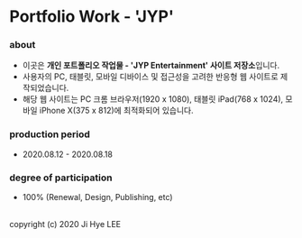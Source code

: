 # Portfolio Work - 'JYP'

### about
- 이곳은 **개인 포트폴리오 작업물 - 'JYP Entertainment' 사이트 저장소**입니다.
- 사용자의 PC, 태블릿, 모바일 디바이스 및 접근성을 고려한 반응형 웹 사이트로 제작되었습니다.
- 해당 웹 사이트는 PC 크롬 브라우저(1920 x 1080), 태블릿 iPad(768 x 1024), 모바일 iPhone X(375 x 812)에 최적화되어 있습니다.

### production period
- 2020.08.12 - 2020.08.18

### degree of participation
- 100% (Renewal, Design, Publishing, etc)

<br>
copyright (c) 2020 Ji Hye LEE
